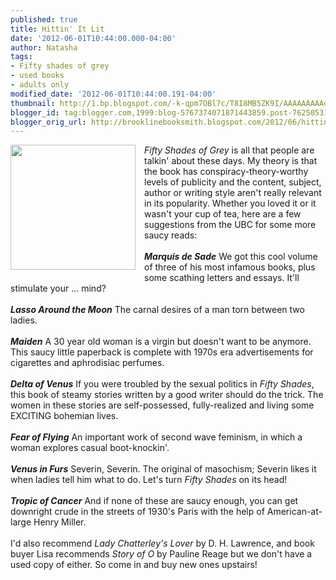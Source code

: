 ```yaml
---
published: true
title: Hittin' It Lit
date: '2012-06-01T10:44:00.000-04:00'
author: Natasha
tags:
- Fifty shades of grey
- used books
- adults only
modified_date: '2012-06-01T10:44:00.191-04:00'
thumbnail: http://1.bp.blogspot.com/-k-qpm7OBl7c/T8I8MB5ZK9I/AAAAAAAAAdo/yulhn1bajQ8/s72-c/Photo+May+27,+10+34+33+AM.jpg
blogger_id: tag:blogger.com,1999:blog-5767374071871443859.post-7625053108248116531
blogger_orig_url: http://brooklinebooksmith.blogspot.com/2012/06/hittin-it-lit.html
---
```


<div class="separator" style="clear: both; text-align: center;"><a href="http://1.bp.blogspot.com/-k-qpm7OBl7c/T8I8MB5ZK9I/AAAAAAAAAdo/yulhn1bajQ8/s1600/Photo+May+27,+10+34+33+AM.jpg" imageanchor="1" style="clear: left; float: left; margin-bottom: 1em; margin-right: 1em;"><img border="0" height="200" src="http://1.bp.blogspot.com/-k-qpm7OBl7c/T8I8MB5ZK9I/AAAAAAAAAdo/yulhn1bajQ8/s200/Photo+May+27,+10+34+33+AM.jpg" width="200" /></a></div><i>Fifty Shades of Grey</i>&nbsp;is all that people are talkin' about these days. My theory is that the book has conspiracy-theory-worthy levels of publicity and the content, subject, author or writing style aren't really relevant in its popularity. Whether you loved it or it wasn't your cup of tea, here are a few suggestions from the UBC for some more saucy reads:<br /><br /><i><b>Marquis de Sade</b></i> We got this cool volume of three of his most infamous books, plus some scathing letters and essays. It'll stimulate your ... mind?<br /><br /><b><i>Lasso Around the Moon</i></b> The carnal desires of a man torn between two ladies.<br /><br /><b><i>Maiden</i></b> A 30 year old woman is a virgin but doesn't want to be anymore. This saucy little paperback is complete with 1970s era advertisements for cigarettes and aphrodisiac perfumes.<br /><br /><b><i>Delta of Venus</i></b> If you were troubled by the sexual politics in <i>Fifty Shades</i>, this book of steamy stories written by a good writer should do the trick. The women in these stories are self-possessed, fully-realized and living some EXCITING bohemian lives.<br /><br /><b><i>Fear of Flying</i></b> An important work of second wave feminism, in which a woman explores casual boot-knockin'.<br /><br /><b><i>Venus in Furs</i></b> Severin, Severin. The original of masochism; Severin likes it when ladies tell him what to do. Let's turn <i>Fifty Shades</i> on its head!<br /><br /><b><i>Tropic of Cancer</i></b> And if none of these are saucy enough, you can get downright crude in the streets of 1930's Paris with the help of American-at-large Henry Miller.<br /><br />I'd also recommend <i>Lady Chatterley's Lover </i>by D. H. Lawrence, and book buyer Lisa recommends <i>Story of O</i> by Pauline Reage but we don't have a used copy of either. So come in and buy new ones upstairs!